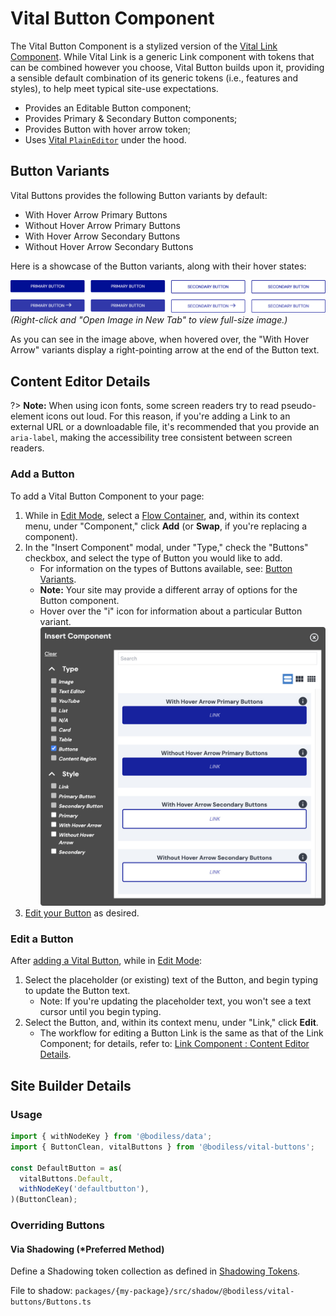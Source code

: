 # Vital Button Component

The Vital Button Component is a stylized version of the [Vital Link Component](../VitalLink). While
Vital Link is a generic Link component with tokens that can be combined however you choose, Vital
Button builds upon it, providing a sensible default combination of its generic tokens (i.e.,
features and styles), to help meet typical site-use expectations.

- Provides an Editable Button component;
- Provides Primary & Secondary Button components;
- Provides Button with hover arrow token;
- Uses [Vital `PlainEditor`](../VitalEditors/PlainEditor) under the hood.

## Button Variants

Vital Buttons provides the following Button variants by default:

- With Hover Arrow Primary Buttons
- Without Hover Arrow Primary Buttons
- With Hover Arrow Secondary Buttons
- Without Hover Arrow Secondary Buttons

Here is a showcase of the Button variants, along with their hover states:

![Button variants and their hover states](./assets/ButtonsAndHoverStates.jpg)  
_(Right-click and "Open Image in New Tab" to view full-size image.)_

As you can see in the image above, when hovered over, the "With Hover Arrow" variants display a
right-pointing arrow at the end of the Button text.

## Content Editor Details

?> **Note:** When using icon fonts, some screen readers try to read pseudo-element icons out loud.
For this reason, if you're adding a Link to an external URL or a downloadable file, it's recommended
that you provide an `aria-label`, making the accessibility tree consistent between screen readers.

### Add a Button

To add a Vital Button Component to your page:

01. While in [Edit Mode](/ContentEditorUserGuide/#edit-mode), select a [Flow
    Container](/Components/FlowContainer/), and, within its context menu, under "Component," click
    **Add** (or **Swap**, if you're replacing a component).
01. In the "Insert Component" modal, under "Type," check the "Buttons" checkbox, and select the type
    of Button you would like to add.
    - For information on the types of Buttons available, see: [Button Variants](#button-variants).
    - **Note:** Your site may provide a different array of options for the Button component.
    - Hover over the "i" icon for information about a particular Button variant.  
    ![Add a Vital Button Component](./assets/AddVitalButtonComponent.jpg)
01. [Edit your Button](#edit-a-button) as desired.

### Edit a Button

After [adding a Vital Button](#add-a-button), while in [Edit
Mode](/ContentEditorUserGuide/#edit-mode):

01. Select the placeholder (or existing) text of the Button, and begin typing to update the Button
    text.
    - Note: If you're updating the placeholder text, you won't see a text cursor until you begin
      typing.
01. Select the Button, and, within its context menu, under "Link," click **Edit**.
    - The workflow for editing a Button Link is the same as that of the Link Component; for details,
      refer to: [Link Component : Content Editor Details](/Components/Link/#content-editor-details).

## Site Builder Details

### Usage

```jsx
import { withNodeKey } from '@bodiless/data';
import { ButtonClean, vitalButtons } from '@bodiless/vital-buttons';

const DefaultButton = as(
  vitalButtons.Default,
  withNodeKey('defaultbutton'),
)(ButtonClean);
```

### Overriding Buttons

#### Via Shadowing (*Preferred Method)

Define a Shadowing token collection as defined in [Shadowing Tokens](../../Guides/ShadowingTokens).

File to shadow: `packages/{my-package}/src/shadow/@bodiless/vital-buttons/Buttons.ts`
